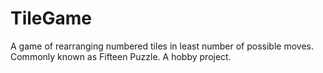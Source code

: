 # TileGame
A game of rearranging numbered tiles in least number of possible moves. Commonly known as Fifteen Puzzle. A hobby project.

